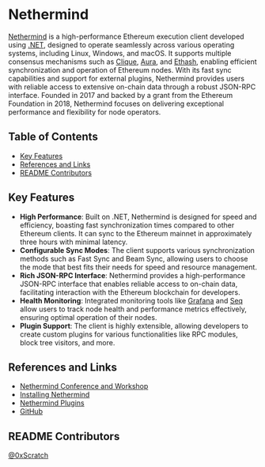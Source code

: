 # Nethermind

[Nethermind](https://www.nethermind.io/nethermind-client) is a high-performance Ethereum execution client developed using [.NET](https://dotnet.microsoft.com/en-us/), designed to operate seamlessly across various operating systems, including Linux, Windows, and macOS. It supports multiple consensus mechanisms such as [Clique](https://www.polarsparc.com/xhtml/Clique.html), [Aura](http://www.isca-hq.org/Documents/Journal/Archive/2022/2022volume2904/2022volume290404.pdf), and [Ethash](https://cleartax.in/s/ethash), enabling efficient synchronization and operation of Ethereum nodes. With its fast sync capabilities and support for external plugins, Nethermind provides users with reliable access to extensive on-chain data through a robust JSON-RPC interface. Founded in 2017 and backed by a grant from the Ethereum Foundation in 2018, Nethermind focuses on delivering exceptional performance and flexibility for node operators.

## Table of Contents

- [Key Features](#key-features)
- [References and Links](#references-and-links)
- [README Contributors](#readme-contributors)

## Key Features

- **High Performance**: Built on .NET, Nethermind is designed for speed and efficiency, boasting fast synchronization times compared to other Ethereum clients. It can sync to the Ethereum mainnet in approximately three hours with minimal latency.
- **Configurable Sync Modes**: The client supports various synchronization methods such as Fast Sync and Beam Sync, allowing users to choose the mode that best fits their needs for speed and resource management.
- **Rich JSON-RPC Interface**: Nethermind provides a high-performance JSON-RPC interface that enables reliable access to on-chain data, facilitating interaction with the Ethereum blockchain for developers.
- **Health Monitoring**: Integrated monitoring tools like [Grafana](https://grafana.com/) and [Seq](https://datalust.co/seq) allow users to track node health and performance metrics effectively, ensuring optimal operation of their nodes.
- **Plugin Support**: The client is highly extensible, allowing developers to create custom plugins for various functionalities like RPC modules, block tree visitors, and more.

## References and Links

- [Nethermind Conference and Workshop](https://www.youtube.com/watch?v=6MoJJLbRJ0w)
- [Installing Nethermind](https://docs.nethermind.io/get-started/installing-nethermind)
- [Nethermind Plugins](https://docs.nethermind.io/developers/plugins)
- [GitHub](https://github.com/NethermindEth)

## README Contributors

[@0xScratch](https://github.com/0xScratch)
